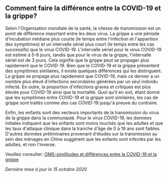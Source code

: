 ## Comment faire la différence entre la COVID-19 et la grippe?

Selon l'Organisation mondiale de la santé, la vitesse de transmission est un point de différence important entre les deux virus. La grippe a une période d'incubation médiane plus courte (le temps entre l'infection et l'apparition des symptômes) et un intervalle sériel plus court (le temps entre les cas successifs) que le virus COVID-19. L'intervalle sériel pour le virus COVID-19 est estimé à 5-6 jours, tandis que pour le virus de la grippe, l'intervalle sériel est de 3 jours. Cela signifie que la grippe peut se propager plus rapidement que le COVID-19. Bien que le COVID-19 et la grippe présentent des symptômes similaires, il existe quelques différences qui les distinguent. La grippe se propage plus rapidement que COVID-19, mais ce dernier a un nombre plus élevé d'infections secondaires générées par un seul individu infecté. En outre, la proportion d'infections graves et critiques est plus élevée pour COVID-19 ainsi que la mortalité. Quoi qu'il en soit, étant donné que les symptômes entre COVID-19 et la grippe sont similaires, les cas de grippe sont traités comme des cas COVID-19 jusqu'à preuve du contraire.

Enfin, les enfants sont des vecteurs importants de la transmission du virus de la grippe dans la communauté. Pour le virus COVID-19, les données initiales indiquent que les enfants sont moins touchés que les adultes et que les taux d'attaque clinique dans la tranche d'âge de 0 à 19 ans sont faibles. D'autres données préliminaires provenant d'études sur la transmission au sein des ménages en Chine suggèrent que les enfants sont infectés par les adultes, et non l'inverse.

Veuillez consulter: [OMS-similitudes et différences entre la COVID-19 et la grippe](https://www.who.int/fr/emergencies/diseases/novel-coronavirus-2019/question-and-answers-hub/q-a-detail/q-a-similarities-and-differences-covid-19-and-influenza)

_Dernière mise à jour le 15 octobre 2020_
